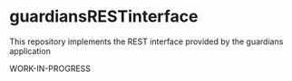 # guardiansRESTinterface
This repository implements the REST interface provided by the guardians application

WORK-IN-PROGRESS
